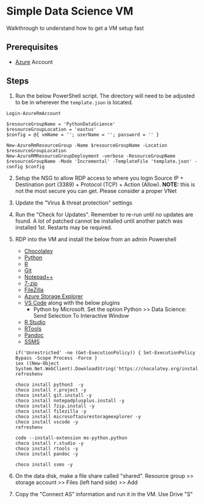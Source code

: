 # Simple Data Science VM

Walkthrough to understand how to get a VM setup fast

## Prerequisites

* [Azure](https://portal.azure.com) Account

## Steps

1. Run the below PowerShell script.
   The directory will need to be adjusted to be in wherever the `template.json` is located.

```{ps1}
Login-AzureRmAccount

$resourceGroupName = 'PythonDataScience'
$resourceGroupLocation = 'eastus'
$config = @{ vmName = ''; userName = ''; password = '' }

New-AzureRmResourceGroup -Name $resourceGroupName -Location $resourceGroupLocation
New-AzureRMResourceGroupDeployment -verbose -ResourceGroupName $resourceGroupName -Mode 'Incremental' -TemplateFile 'template.json' -config $config
```

2. Setup the NSG to allow RDP access to where you login
   Source IP + Destination port (3389) + Protocol (TCP) + Action (Allow).
   **NOTE:** this is not the most secure you can get.
   Please consider a proper VNet
3. Update the "Virus & threat protection" settings
4. Run the "Check for Updates".
   Remember to re-run until no updates are found.
   A lot of patched cannot be installed until another patch was installed 1st.
   Restarts may be required.
5. RDP into the VM and install the below from an admin Powershell
   * [Chocolatey](https://chocolatey.org/install)     
   * [Python](https://www.python.org/downloads/windows/)
   * [R](https://cran.r-project.org/bin/windows/base/)
   * [Git](https://gitforwindows.org/)
   * [Notepad++](https://notepad-plus-plus.org/download)
   * [7-zip](https://www.7-zip.org/)
   * [FileZilla](https://filezilla-project.org/download.php)
   * [Azure Storage Explorer](https://azure.microsoft.com/en-us/features/storage-explorer/)
   * [VS Code](https://code.visualstudio.com/Download) along with the below plugins
     * Python by Microsoft.
	   Set the option Python >> Data Science: Send Selection To Interactive Window
   * [R Studio](https://www.rstudio.com/products/rstudio/download/)
   * [RTools](https://cran.r-project.org/bin/windows/Rtools/)
   * [Pandoc](https://pandoc.org)
   * [SSMS](https://docs.microsoft.com/en-us/sql/ssms/sql-server-management-studio-ssms)
   
   ```{ps1}
   if('Unrestricted' -ne (Get-ExecutionPolicy)) { Set-ExecutionPolicy Bypass -Scope Process -Force }
   iex ((New-Object System.Net.WebClient).DownloadString('https://chocolatey.org/install.ps1'))
   refreshenv

   choco install python3  -y
   choco install r.project -y
   choco install git.install -y
   choco install notepadplusplus.install -y
   choco install 7zip.install -y
   choco install filezilla -y
   choco install microsoftazurestorageexplorer -y   
   choco install vscode -y
   refreshenv

   code --install-extension ms-python.python
   choco install r.studio -y
   choco install rtools -y
   choco install pandoc -y

   choco install ssms -y
   ```
6. On the data disk, make a file share called "shared".
   Resource group >> storage account >> Files (left hand side) >> Add
7. Copy the "Connect AS" information and run it in the VM.
   Use Drive "S"


